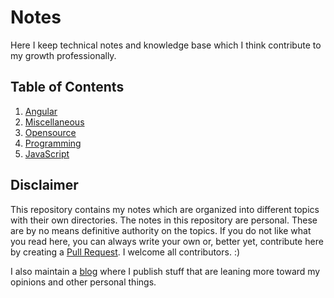 # Notes

Here I keep technical notes and knowledge base which I think contribute to my growth professionally. 

## Table of Contents
1. [Angular](https://github.com/ayoayco/notes/tree/master/Angular)
2. [Miscellaneous](https://github.com/ayoayco/notes/tree/master/Miscellaneous)
3. [Opensource](https://github.com/ayoayco/notes/tree/master/Opensource)
4. [Programming](https://github.com/ayoayco/notes/tree/master/Programming)
4. [JavaScript](https://github.com/ayoayco/notes/tree/master/JavaScript)

## Disclaimer
This repository contains my notes which are organized into different topics with their own directories. The notes in this repository are personal. These are by no means definitive authority on the topics. If you do not like what you read here, you can always write your own or, better yet, contribute here by creating a [Pull Request](https://github.com/ayoayco/notes/pulls). I welcome all contributors. :)

I also maintain a [blog](https://blog.ayoayco.com) where I publish stuff that are leaning more toward my opinions and other personal things.
